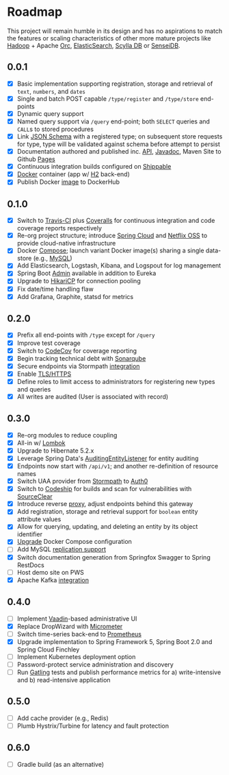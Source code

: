 # Roadmap

This project will remain humble in its design and has no aspirations to match the features or scaling characteristics of other more mature projects like [Hadoop](https://hadoop.apache.org/) + Apache [Orc](https://orc.apache.org/), [ElasticSearch](https://www.elastic.co/products/elasticsearch), [Scylla DB](http://www.scylladb.com/) or [SenseiDB](http://www.senseidb.com/).


## 0.0.1

- [x] Basic implementation supporting registration, storage and retrieval of `text`, `numbers`, and `dates`
- [x] Single and batch POST capable `/type/register` and `/type/store` end-points
- [x] Dynamic query support
- [x] Named query support via `/query` end-point; both `SELECT` queries and `CALL`s to stored procedures
- [x] Link [JSON Schema](http://spacetelescope.github.io/understanding-json-schema/) with a registered type; on subsequent store requests for type, type will be validated against schema before attempt to persist
- [x] Documentation authored and published inc. [API](http://fastnsilver.github.io/grivet/grivet/rest-api.html), [Javadoc](http://fastnsilver.github.io/grivet/apidocs/index.html), Maven Site to Github [Pages](http://fastnsilver.github.io/grivet/)
- [x] Continuous integration builds configured on [Shippable](http://docs.shippable.com/)
- [x] [Docker](https://www.docker.com/) container (app w/ [H2](http://www.h2database.com/html/main.html) back-end)
- [x] Publish Docker [image](https://hub.docker.com/r/fastnsilver/grivet/) to DockerHub

## 0.1.0

- [x] Switch to [Travis-CI](https://travis-ci.org/) plus [Coveralls](https://coveralls.io) for continuous integration and code coverage reports respectively
- [x] Re-org project structure; introduce [Spring Cloud](http://projects.spring.io/spring-cloud/) and [Netflix OSS](http://cloud.spring.io/spring-cloud-netflix/spring-cloud-netflix.html) to provide cloud-native infrastructure
- [x] Docker [Compose](https://docs.docker.com/compose/); launch variant Docker image(s) sharing a single data-store (e.g., [MySQL](https://www.mysql.com/))
- [x] Add Elasticsearch, Logstash, Kibana, and Logspout for log management
- [x] Spring Boot [Admin](https://github.com/codecentric/spring-boot-admin#spring-boot-admin) available in addition to Eureka
- [x] Upgrade to [HikariCP](http://brettwooldridge.github.io/HikariCP/) for connection pooling
- [x] Fix date/time handling flaw
- [x] Add Grafana, Graphite, statsd for metrics

## 0.2.0

- [x] Prefix all end-points with `/type` except for `/query`
- [x] Improve test coverage
- [x] Switch to [CodeCov](https://codecov.io/) for coverage reporting
- [x] Begin tracking technical debt with [Sonarqube](https://hub.docker.com/_/sonarqube/)
- [x] Secure endpoints via Stormpath [integration](https://stormpath.com/blog/build-spring-boot-spring-security-app/)
- [x] Enable [TLS/HTTPS](http://security.stackexchange.com/questions/5126/whats-the-difference-between-ssl-tls-and-https)
- [x] Define roles to limit access to administrators for registering new types and queries
- [x] All writes are audited (User is associated with record)

## 0.3.0

- [x] Re-org modules to reduce coupling
- [x] All-in w/ [Lombok](https://projectlombok.org/)
- [x] Upgrade to Hibernate 5.2.x
- [x] Leverage Spring Data's [AuditingEntityListener](http://docs.spring.io/spring-data/data-jpa/docs/1.7.0.DATAJPA-580-SNAPSHOT/reference/html/auditing.html) for entity auditing
- [x] Endpoints now start with `/api/v1`; and another re-definition of resource names
- [x] Switch UAA provider from [Stormpath](https://stormpath.com/blog/stormpaths-new-path) to [Auth0](https://manage.auth0.com/#/)
- [x] Switch to [Codeship](https://app.codeship.com/projects/201927/) for builds and scan for vulnerabilities with [SourceClear](https://app.sourceclear.com/teams/OeetPR6/issues/vulnerabilities)
- [x] Introduce reverse [proxy](https://github.com/fastnsilver/grivet/issues/9), adjust endpoints behind this gateway
- [x] Add registration, storage and retrieval support for `boolean` entity attribute values
- [x] Allow for querying, updating, and deleting an entity by its object identifier
- [x] [Upgrade](https://github.com/fastnsilver/grivet/issues/8) Docker Compose configuration
- [ ] Add MySQL [replication support](https://github.com/ioggstream/mysql-community/blob/master/ga/docker-compose.yml)
- [x] Switch documentation generation from Springfox Swagger to Spring RestDocs
- [ ] Host demo site on PWS
- [x] Apache Kafka [integration](https://github.com/fastnsilver/grivet/issues/7)

## 0.4.0

- [ ] Implement [Vaadin](https://vaadin.com/home)-based administrative UI
- [x] Replace DropWizard with [Micrometer](http://micrometer.io)
- [ ] Switch time-series back-end to [Prometheus](https://prometheus.io)
- [x] Upgrade implementation to Spring Framework 5, Spring Boot 2.0 and Spring Cloud Finchley
- [ ] Implement Kubernetes deployment option
- [ ] Password-protect service administration and discovery
- [ ] Run [Gatling](http://gatling.io/#/) tests and publish performance metrics for a) write-intensive and b) read-intensive application

## 0.5.0

- [ ] Add cache provider (e.g., Redis)
- [ ] Plumb Hystrix/Turbine for latency and fault protection

## 0.6.0

- [ ] Gradle build (as an alternative)
